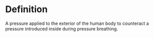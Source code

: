 # Definition

A pressure applied to the exterior of the human body to counteract a
pressure introduced inside during pressure breathing.
